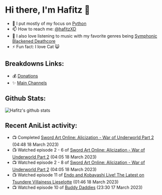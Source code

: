 # Hi there, I'm Hafitz 👋
- 🐍 I put mostly of my focus on [Python](https://python.org)
- 📫 How to reach me: [@hafitzXD](https://t.me/hafitzXD)
- 🎵 I also love listening to music with my favorite genres being [Symphonic Blackened Deathcore](https://youtu.be/qyYmS_iBcy4)
- ⚡ Fun fact: I love Cat 😺

## Breakdowns Links:
- 💰 [Donations](https://t.me/TheBreakdowns/2)
- ✨ [Main Channels](https://t.me/TheBreakdowns)

## Github Stats:
![Hafitz's github stats](https://github-readme-stats.vercel.app/api?username=breakdowns&show_icons=true&count_private=true&bg_color=00000000&text_color=777)

## Recent AniList activity:
<!-- ANILIST_ACTIVITY:start -->

-   📺 Completed [Sword Art Online: Alicization - War of Underworld Part 2](https://anilist.co/anime/114308) (04:48 18 March 2023)
-   📺 Watched episode 2 - 6 of [Sword Art Online: Alicization - War of Underworld Part 2](https://anilist.co/anime/114308) (04:05 18 March 2023)
-   📺 Watched episode 2 - 8 of [Sword Art Online: Alicization - War of Underworld Part 2](https://anilist.co/anime/114308) (04:05 18 March 2023)
-   📺 Watched episode 11 of [Endo and Kobayashi Live! The Latest on Tsundere Villainess Lieselotte](https://anilist.co/anime/143064) (01:46 18 March 2023)
-   📺 Watched episode 10 of [Buddy Daddies](https://anilist.co/anime/155907) (23:30 17 March 2023)

<!-- ANILIST_ACTIVITY:end -->

